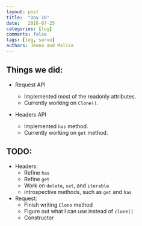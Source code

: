 ```yaml
---
layout: post
title:  "Day 16"
date:   2016-07-25
categories: [log]
comments: false
tags: [log, servo]
authors: Jeena and Malisa
---
```


## Things we did:
- Request API
    - Implemented most of the readonly attributes.
    - Currently working on `Clone()`.

- Headers API
    - Implemented `has` method.
    - Currently working on `get` method.

## TODO:
- Headers:
    - Refine `has`
    - Refine `get`
    - Work on `delete`, `set`, and `iterable`
    - introspective methods, such as `get` and `has`
- Request:
    - Finish writing `Clone` method
    - Figure out what I can use instead of `clone()`
    - Constructor
